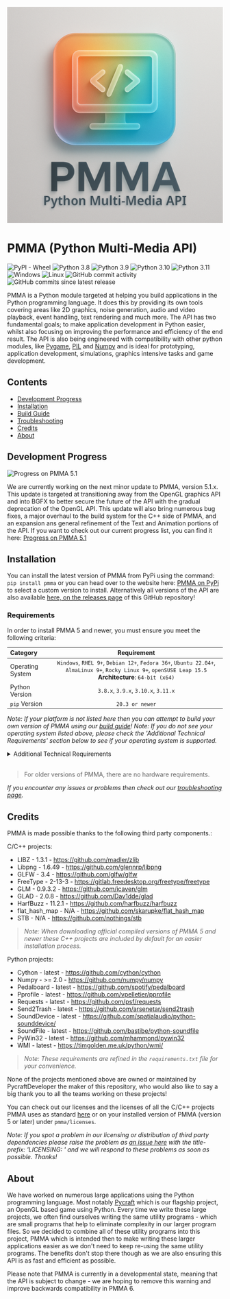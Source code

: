 <div align="center">

  ![PMMA logo](https://github.com/PycraftDeveloper/PMMA/blob/main/repository/SmallLogo.png)
</div>


# PMMA (Python Multi-Media API)

![PyPI - Wheel](https://img.shields.io/pypi/wheel/pmma) ![Python 3.8](https://img.shields.io/badge/python-3.8-blue) ![Python 3.9](https://img.shields.io/badge/python-3.9-blue) ![Python 3.10](https://img.shields.io/badge/python-3.10-blue) ![Python 3.11](https://img.shields.io/badge/python-3.11-blue) ![Windows](https://img.shields.io/badge/platform-Windows-blue?logo=windows) ![Linux](https://img.shields.io/badge/platform-Linux-yellow?logo=linux) ![GitHub commit activity](https://img.shields.io/github/commit-activity/y/PycraftDeveloper/pmma) ![GitHub commits since latest release](https://img.shields.io/github/commits-since/PycraftDeveloper/pmma/latest)

PMMA is a Python module targeted at helping you build applications in the Python programming language. It does this by providing its own tools covering areas like 2D graphics, noise generation, audio and video playback, event handling, text rendering and much more. The API has two fundamental goals; to make application development in Python easier, whilst also focusing on improving the performance and efficiency of the end result. The API is also being engineered with compatibility with other python modules, like [Pygame](https://github.com/pygame/pygame), [PIL](https://github.com/python-pillow/Pillow) and [Numpy](https://github.com/numpy/numpy) and is ideal for prototyping, application development, simulations, graphics intensive tasks and game development.

## Contents

* [Development Progress](https://github.com/PycraftDeveloper/PMMA?tab=readme-ov-file#development-progress)
* [Installation](https://github.com/PycraftDeveloper/PMMA/blob/main/README.md#installation)
* [Build Guide](https://github.com/PycraftDeveloper/PMMA/blob/main/repository/BuildGuides/intro.md#pmma-build-guide)
* [Troubleshooting](https://github.com/PycraftDeveloper/PMMA/blob/main/repository/Troubleshooting/into.md#pmma-troubleshooting)
* [Credits](https://github.com/PycraftDeveloper/PMMA/blob/main/repository/Troubleshooting/into.md#pmma-credits)
* [About](https://github.com/PycraftDeveloper/PMMA/blob/main/repository/Troubleshooting/into.md#pmma-about)

## Development Progress

![Progress on PMMA 5.1](https://geps.dev/progress/25)

We are currently working on the next minor update to PMMA, version 5.1.x. This update is targeted at transitioning away from the OpenGL graphics API and into BGFX to better secure the future of the API with the gradual deprecation of the OpenGL API. This update will also bring numerous bug fixes, a major overhaul to the build system for the C++ side of PMMA, and an expansion ans general refinement of the Text and Animation portions of the API. If you want to check out our current progress list, you can find it here: [Progress on PMMA 5.1](https://github.com/PycraftDeveloper/PMMA/blob/main/repository/DevelopmentProgress.md#progress-on-pmma-5)

## Installation

You can install the latest version of PMMA from PyPi using the command: `pip install pmma` or you can head over to the website here: [PMMA on PyPi](https://pypi.org/project/pmma/) to select a custom version to install. Alternatively all versions of the API are also available [here, on the releases page](https://github.com/PycraftDeveloper/PMMA/releases) of this GitHub repository!

### Requirements

In order to install PMMA 5 and newer, you must ensure you meet the following criteria:

| Category         |                                                                        Requirement                                                                         |
| :--------------- | :--------------------------------------------------------------------------------------------------------------------------------------------------------: |
| Operating System | `Windows`, `RHEL 9+`, `Debian 12+`, `Fedora 36+`, `Ubuntu 22.04+`, `AlmaLinux 9+`, `Rocky Linux 9+`, `openSUSE Leap 15.5` **Architecture**: `64-bit (x64)` |
| Python Version   |                                                            `3.8.x`, `3.9.x`, `3.10.x`, `3.11.x`                                                            |
| `pip` Version    |                                                                      `20.3 or newer`                                                                       |

_Note: If your platform is not listed here then you can attempt to build your own version of PMMA using our [build guide](https://github.com/PycraftDeveloper/PMMA/blob/main/repository/BuildGuides/intro.md)!_
_Note: If you do not see your operating system listed above, please check the 'Additional Technical Requirements' section below to see if your operating system is supported._

<details><summary>Additional Technical Requirements</summary>

_Please note, these requirements are only needed by users installing PMMA onto Linux machines and in most cases the operating systems listed above should be compatible._

* In order for PMMA to work as expected, you must be using either X-Lib, or Wayland. This means that Ubuntu 22.04 DESKTOP will not work, but Ubuntu 22.04 SERVER is unlikely to.
* Additionally, you will need `glibc 2.31` or newer, this can be checked on linux using the command `ldd --version` (root not required). The result should be on the first line as shown in the image below:

![Example output](https://github.com/user-attachments/assets/45c4e860-e044-4c3e-96ad-1a9c3258b200)
</details>
</br>

> For older versions of PMMA, there are no hardware requirements.

_If you encounter any issues or problems then check out our [troubleshooting page](https://github.com/PycraftDeveloper/PMMA/blob/main/repository/Troubleshooting/into.md#pmma-troubleshooting)._

## Credits

PMMA is made possible thanks to the following third party components.:

C/C++ projects:
* LIBZ - 1.3.1 - https://github.com/madler/zlib
* Libpng - 1.6.49 - https://github.com/glennrp/libpng
* GLFW - 3.4 - https://github.com/glfw/glfw
* FreeType - 2-13-3 - https://gitlab.freedesktop.org/freetype/freetype
* GLM - 0.9.3.2 - https://github.com/icaven/glm
* GLAD - 2.0.8 - https://github.com/Dav1dde/glad
* HarfBuzz - 11.2.1 - https://github.com/harfbuzz/harfbuzz
* flat_hash_map - N/A - https://github.com/skarupke/flat_hash_map
* STB - N/A - https://github.com/nothings/stb

> _Note: When downloading official compiled versions of PMMA 5 and newer these C++ projects are included by default for an easier installation process._

Python projects:
* Cython - latest - https://github.com/cython/cython
* Numpy - >= 2.0 - https://github.com/numpy/numpy
* Pedalboard - latest - https://github.com/spotify/pedalboard
* Pprofile - latest - https://github.com/vpelletier/pprofile
* Requests - latest - https://github.com/psf/requests
* Send2Trash - latest - https://github.com/arsenetar/send2trash
* SoundDevice - latest - https://github.com/spatialaudio/python-sounddevice/
* SoundFile - latest - https://github.com/bastibe/python-soundfile
* PyWin32 - latest - https://github.com/mhammond/pywin32
* WMI - latest - https://timgolden.me.uk/python/wmi/

> _Note: These requirements are refined in the `requirements.txt` file for your convenience._

None of the projects mentioned above are owned or maintained by PycraftDeveloper the maker of this repository, who would also like to say a big thank you to all the teams working on these projects!

You can check out our licenses and the licenses of all the C/C++ projects PMMA uses as standard [here](https://github.com/PycraftDeveloper/PMMA/tree/main/pmma/licenses) or on your installed version of PMMA (version 5 or later) under `pmma/licenses`.

_Note: If you spot a problem in our licensing or distribution of third party dependencies please raise the problem as [an issue here](https://github.com/PycraftDeveloper/PMMA/issues) with the title-prefix: 'LICENSING: ' and we will respond to these problems as soon as possible. Thanks!_

## About

We have worked on numerous large applications using the Python programming language. Most notably [Pycraft](https://github.com/PycraftDeveloper/Pycraft) which is our flagship project, an OpenGL based game using Python. Every time we write these large projects, we often find ourselves writing the same utility programs - which are small programs that help to eliminate complexity in our larger program files. So we decided to combine all of these utility programs into this project, PMMA which is intended then to make writing these larger applications easier as we don't need to keep re-using the same utility programs. The benefits don't stop there though as we are also ensuring this API is as fast and efficient as possible.

Please note that PMMA is currently in a developmental state, meaning that the API is subject to change - we are hoping to remove this warning and improve backwards compatibility in PMMA 6.
